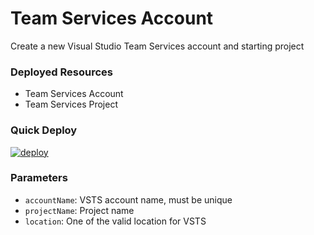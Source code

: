 # Team Services Account
Create a new Visual Studio Team Services account and starting project


### Deployed Resources
- Team Services Account
- Team Services Project


### Quick Deploy
[![deploy](https://raw.githubusercontent.com/benc-uk/azure-arm/master/etc/azuredeploy.png)](https://portal.azure.com/#create/Microsoft.Template/uri/https%3A%2F%2Fraw.githubusercontent.com%2Fbenc-uk%2Fazure-arm%2Fmaster%2Fpaas-other%2Fteam-services%2Fazuredeploy.json)  


### Parameters
- `accountName`: VSTS account name, must be unique
- `projectName`: Project name
- `location`: One of the valid location for VSTS

